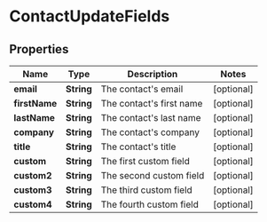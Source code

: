 
# ContactUpdateFields

## Properties
Name | Type | Description | Notes
------------ | ------------- | ------------- | -------------
**email** | **String** | The contact&#39;s email |  [optional]
**firstName** | **String** | The contact&#39;s first name |  [optional]
**lastName** | **String** | The contact&#39;s last name |  [optional]
**company** | **String** | The contact&#39;s company |  [optional]
**title** | **String** | The contact&#39;s title |  [optional]
**custom** | **String** | The first custom field |  [optional]
**custom2** | **String** | The second custom field |  [optional]
**custom3** | **String** | The third custom field |  [optional]
**custom4** | **String** | The fourth custom field |  [optional]



